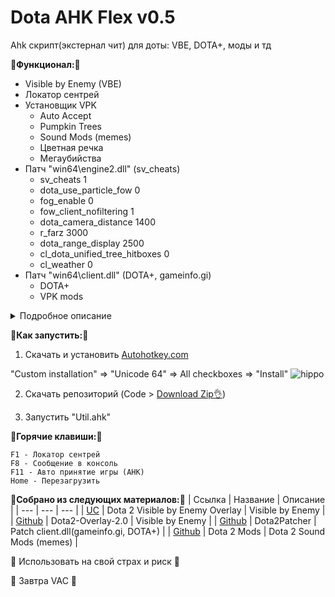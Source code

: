 # Dota AHK Flex v0.5

Ahk скрипт(экстернал чит) для доты: VBE, DOTA+, моды и тд

__🚀Функционал:🚀__
- Visible by Enemy (VBE)
- Локатор сентрей
- Установщик VPK
  + Auto Accept
  + Pumpkin Trees
  + Sound Mods (memes)
  + Цветная речка
  + Мегаубийства
- Патч "win64\engine2.dll" (sv_cheats)
  + sv_cheats 1
  + dota_use_particle_fow 0
  + fog_enable 0
  + fow_client_nofiltering 1
  + dota_camera_distance 1400
  + r_farz 3000
  + dota_range_display 2500
  + cl_dota_unified_tree_hitboxes 0
  + cl_weather 0
- Патч "win64\client.dll" (DOTA+, gameinfo.gi)
  + DOTA+
  + VPK mods

<details>
<summary>Подробное описание</summary>

Будет позже

</details>

:memo:__Как запустить:__:memo:

1. Скачать и установить [Autohotkey.com](https://www.autohotkey.com/download/ahk-install.exe)

  "Custom installation" => "Unicode 64" => All checkboxes => "Install"
![hippo](https://media.giphy.com/media/LerrohpjasApOHH9G1/giphy.gif)

2. Скачать репозиторий (Code > [Download Zip👌](https://github.com/Kramar1337/Dota-AHK-flex/archive/main.zip))

3. Запустить "Util.ahk"

:musical_keyboard:__Горячие клавиши:__:musical_keyboard:
```
F1 - Локатор сентрей
F8 - Сообщение в консоль
F11 - Авто принятие игры (AHK)
Home - Перезагрузить
```

__🔗Собрано из следующих материалов:🔗__
| Ссылка | Название | Описание |
| --- | --- | --- |
| [UC](https://www.unknowncheats.me/forum/other-mmorpg-and-strategy/402262-dota-2-visible-enemy-overlay.html) | Dota 2 Visible by Enemy Overlay | Visible by Enemy |
| [Github](https://github.com/skrixx68/Dota2-Overlay-2.0) | Dota2-Overlay-2.0 | Visible by Enemy |
| [Github](https://github.com/Wolf49406/Dota2Patcher) | Dota2Patcher | Patch client.dll(gameinfo.gi, DOTA+) |
| [Github](https://github.com/boscutti939/damods) | Dota 2 Mods | Dota 2 Sound Mods (memes) |

🙏 Использовать на свой страх и риск 🙏

🙈 Завтра VAC 🙉
